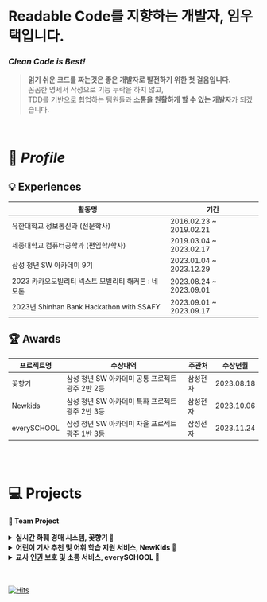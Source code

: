 # Readable Code를 지향하는 개발자, 임우택입니다.

### ***Clean Code is Best!***

> **읽기 쉬운 코드를 짜는것은 좋은 개발자로 발전하기 위한 첫 걸음입니다.**<br/>
> 꼼꼼한 명세서 작성으로 기능 누락을 하지 않고,<br/>
> TDD를 기반으로 협업하는 팀원들과 **소통을 원활하게 할 수 있는 개발자**가 되겠습니다.

<br/>

# 🔎 *Profile*

## 💡 Experiences

| 활동명                                     | 기간                      |
|-----------------------------------------|-------------------------|
| 유한대학교 정보통신과 (전문학사)                      | 2016.02.23 ~ 2019.02.21       |
| 세종대학교 컴퓨터공학과 (편입학/학사)                       | 2019.03.04 ~ 2023.02.17       |
| 삼성 청년 SW 아카데미 9기                        | 2023.01.04 ~ 2023.12.29       |
| 2023 카카오모빌리티 넥스트 모빌리티 해커톤 : 네모톤         | 2023.08.24 ~ 2023.09.01 |
| 2023년 Shinhan Bank Hackathon with SSAFY | 2023.09.01 ~ 2023.09.17 |

## 🏆 Awards

| 프로젝트명       | 수상내역                           | 주관처  | 수상년월    |
|-------------|--------------------------------|------|---------|
| 꽃향기         | 삼성 청년 SW 아카데미 공통 프로젝트 광주 2반 2등 | 삼성전자 | 2023.08.18 |
| Newkids     | 삼성 청년 SW 아카데미 특화 프로젝트 광주 2반 3등 | 삼성전자 | 2023.10.06 |
| everySCHOOL | 삼성 청년 SW 아카데미 자율 프로젝트 광주 1반 3등 | 삼성전자 | 2023.11.24 |

<br/>
<br/>

# 💻 Projects

<b>👥 Team Project</b>

<details>
  <summary><b>실시간 화훼 경매 시스템, 꽃향기 🌸</b></summary>
  <div markdown="1">
    <br>
    <img src="https://github.com/Chaos0103/kkoch/blob/master/readme_assets/image/logo-removebg.png" alt="#" height="270" />

    삼성 청년 SW 아카데이(SSAFY)에서 진행한 Web RTC(웹기술)를 활용한 공통 프로젝트로
    화훼 도매업자를 대상으로 실사간 꽃 경매 시스템을 구축해
    사용자에게 다양한 편의성을 제공하는 Web Application입니다.

- 프로젝트 기간 : 2023.07.04 ~ 2023.08.18
- 프로젝트 링크
  - [Github Repository](https://github.com/Chaos0103/kkoch)
  - [Notion Portfolio](https://dev-dong82.notion.site/d1e71fea8c6242e0aed1b5f3ed067cdc?pvs=4)
- 핵심 기술
  - FrontEnd : React, TypeScript, WebSocket, Tailwind
  - BackEnd : Java 11, Spring Boot 2, Spring Security, Spring Data JPA, Spring Cloud, Spring REST Docs
  - Database : MySQL, Redis
  - Infra : AWS EC2, Nginx, Prometheus, Grafana
- 핵심 서비스
  - Web RTC를 활용한 실시간 온라인 경매 참여
  - 화훼 경매 사전 예약
  - 도매업자 분들의 편의를 위해 보다 직관적이고 투명한 거래 정보 조회
- **⚙ BACKEND, 🌐 INFRA** 담당
  - MSA 서버 구축 및 배포
  - 회원 및 경매 낙찰 기능 담당
  </div>

</details>

<details>
  <summary><b>어린이 기사 추천 및 어휘 학습 지원 서비스, NewKids 👶</b></summary>
  <div markdown="1">
    <br>
    <img src="" alt="#" height="270" />

    삼성 청년 SW 아카데이(SSAFY)에서 진행한 빅데이터 추천을 활용한 특화 프로젝트로
    최근 사회적 이슈인 MZ 세대의 문해력 감소를 위해 빅데이터 추천 시스템을 구축해
    사용자에게 뉴스 추천 및 어휘 학습을 제공하는 Web Application입니다.

- 프로젝트 기간 : 2023.08.14 ~ 2023.10.06
- 프로젝트 링크
  - [Github Repository](https://github.com/Chaos0103/newkids)
  - [Notion Portfolio](https://dev-dong82.notion.site/890d7cbc01da43cfb04825f952e9b02f?pvs=4)
- 핵심 기술
  - FrontEnd : React, TypeScript, Style-Components
  - BackEnd : Java 11, Spring Boot 2, Spring Security, Spring Data JPA, Spring Batch, Spring Cloud, Spring REST Docs
  - BigData : Python, Flask
  - Database : MySQL, MongoDB, Redis
  - Infra : AWS EC2, Nginx, Kafka, Prometheus, Grafana
- 핵심 서비스
  - 행동 기반 뉴스 기사 추천 시스템
  - 문해력 감소를 위한 어휘 학습 기능
- **⚙ BACKEND, 🌐 INFRA** 담당
  - MSA 서버 구축 및 배포
  </div>

</details>

<details>
  <summary><b>교사 인권 보호 및 소통 서비스, everySCHOOL 🏫</b></summary>
  <div markdown="1">
    <br>
    <img src="https://github.com/Chaos0103/everySCHOOL/blob/master/etc/images/everyschoollogo.gif" alt="#" height="270" />

    삼성 청년 SW 아카데이(SSAFY)에서 진행한 자율 프로젝트로
    교사 개인정보와 사생활을 보호하고 악성 민원을 사전 예방하여 가정과 학교 모두가 함께하는 서비스입니다.

- 프로젝트 기간 : 2023.10.06 ~ 2023.11.17
- 프로젝트 링크
  - [Github Repository](https://github.com/Chaos0103/everySCHOOL)
  - [Notion Portfolio](https://dev-dong82.notion.site/everySCHOOL-ad84a58bb6c743a085b2c2221009f676?pvs=4)
- 핵심 기술
  - FrontEnd : React, Flutter
  - BackEnd : Java 11, Spring Boot 2, Spring Security, Spring Data JPA, Spring Batch, Spring Cloud, Spring REST Docs
  - Database : MySQL, MongoDB, Redis
  - Infra : AWS EC2, Nginx, Kafka, Prometheus, Grafana
- 핵심 서비스
  - CLOVA를 활용하여 통화 종료 후 대화 내용을 분석하여 악성 민원 의심 여부를 판단하는 통화 기능
  - 채팅 전송 시 공격적인 언어를 필터링하여 상대방에게 전송을 제한하는 기능
  - OpenAI를 활용하여 채팅 종료 후 이용 빈도가 적은 시간대에 스케줄링을 실행하여 공격적인 언어를 사용하지 않더라도 비꼬는 등의 대화 내용을 판별할 수 있는 기능
  - 교직원 사생활 보호를 위한 방해 금지 모드 기능
- **⚙ BACKEND, 🌐 INFRA** 담당
  - MSA 서버 구축 및 배포
  </div>

</details>

<!--
<b> 🧑🏻‍💻 Personal Project </b> 
-->

<br/>
<br/>

[![Hits](https://hits.seeyoufarm.com/api/count/incr/badge.svg?url=https%3A%2F%2Fgithub.com%2FChaos0103&count_bg=%2379C83D&title_bg=%23555555&icon=&icon_color=%23E7E7E7&title=hits&edge_flat=false)](https://hits.seeyoufarm.com)
